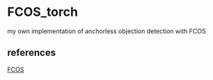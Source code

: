 # FCOS_torch
 my own implementation of anchorless objection detection with FCOS
 
## references

[FCOS](https://github.com/tianzhi0549/FCOS)
